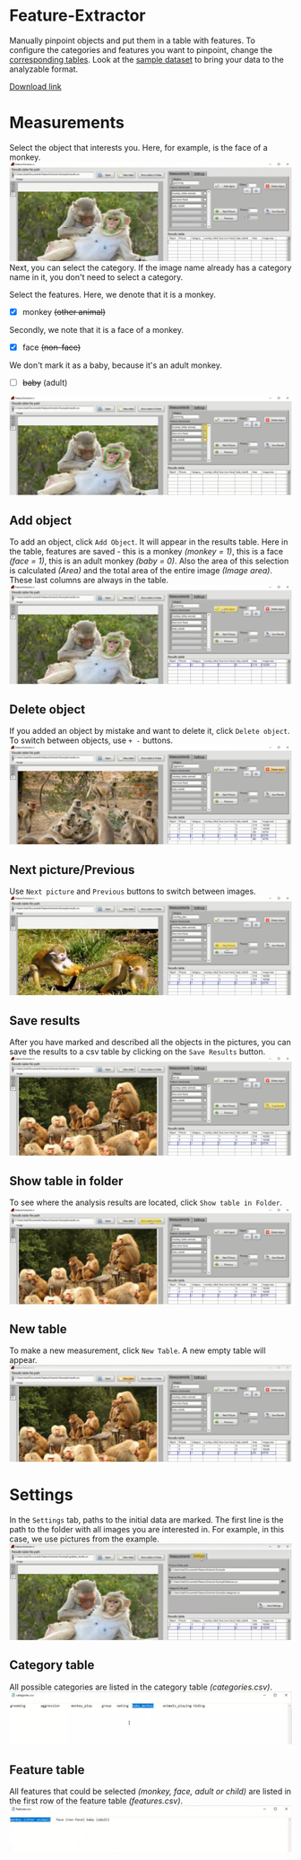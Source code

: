 # Feature-Extractor
Manually pinpoint objects and put them  in a table with features. To configure the categories and features you want to pinpoint, change the [corresponding tables](#category-table). Look at the [sample dataset](/Example/) to bring your data to the analyzable format.

[Download link](https://disk.yandex.ru/d/QNL7aZe7rltaDg)
# Measurements
Select the object that interests you. Here, for example, is the face of a monkey. 
![GitHub Logo](/screenshots/screen1.png)
Next, you can select the category.
If the image name already has a category name in it, you don't need to select a category.

Select the features. Here, we denote that it is a monkey. 

- [x] monkey ~~(other animal)~~

Secondly, we note that it is a face of a monkey. 

- [x] face ~~(non-face)~~

We don't mark it as a baby, because it's an adult monkey.

- [ ] ~~baby~~ (adult)

![GitHub Logo](/screenshots/screen2.png)

## Add object
To add an object, click `Add Object`. It will appear in the results table. Here in the table, features are saved - this is a monkey *(monkey = 1)*, this is a face *(face = 1)*, this is an adult monkey *(baby = 0)*. Also the area of this selection is calculated *(Area)* and the total area of the entire image *(Image area)*. These last columns are always in the table.
![GitHub Logo](/screenshots/screen3.png)

## Delete object
If you added an object by mistake and want to delete it, click `Delete object`. To switch between objects, use ` + - ` buttons.
![GitHub Logo](/screenshots/screen4.png)
## Next picture/Previous
Use `Next picture` and `Previous` buttons to switch between images.
![GitHub Logo](/screenshots/screen6.png)
## Save results
After you have marked and described all the objects in the pictures, you can save the results to a csv table by clicking on the `Save Results` button.
![GitHub Logo](/screenshots/screen5.png)

## Show table in folder
To see where the analysis results are located, click `Show table in Folder`.
![GitHub Logo](/screenshots/screen7.png)
## New table
To make a new measurement, click `New Table`. A new empty table will appear.
![GitHub Logo](/screenshots/screen8.png)

# Settings
In the `Settings` tab, paths to the initial data are marked. The first line is the path to the folder with all images you are interested in. For example, in this case, we use pictures from the example.
![GitHub Logo](/screenshots/screen9.png)
## Category table 
All possible categories are listed in the category table *(categories.csv)*.
![GitHub Logo](/screenshots/screen10.png)
## Feature table
All features that could be selected *(monkey, face, adult or child)* are listed in the first row of the feature table *(features.csv)*.
![GitHub Logo](/screenshots/screen11.png)
